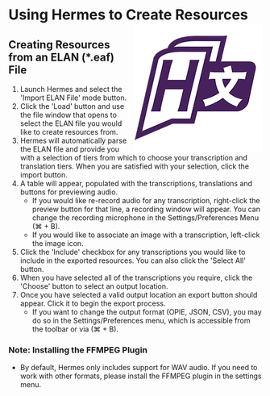 # Using Hermes to Create Resources <img src="src/img/icon-5-256.png" align="right"/>

## Creating Resources from an ELAN (*.eaf) File
1. Launch Hermes and select the 'Import ELAN File' mode button.
2. Click the 'Load' button and use the file window that opens to select the 
ELAN file you would like to create resources from.
3. Hermes will automatically parse the ELAN file and provide you with a selection
of tiers from which to choose your transcription and translation tiers. When you
are satisfied with your selection, click the import button.
4. A table will appear, populated with the transcriptions, translations and buttons
for previewing audio.
    - If you would like re-record audio for any transcription, right-click the preview
    button for that line, a recording window will appear. You can change the recording
    microphone in the Settings/Preferences Menu (⌘ + B).
    - If you would like to associate an image with a transcription, left-click the image
    icon.
5. Click the 'Include' checkbox for any transcriptions you would like to include in the
exported resources. You can also click the 'Select All' button.
6. When you have selected all of the transcriptions you require, click the 'Choose' button
to select an output location.
7. Once you have selected a valid output location an export button should appear. Click it
to begin the export process.
    -  If you want to change the output format (OPIE, JSON, CSV), you may do so in the
    Settings/Preferences menu, which is accessible from the toolbar or via (⌘ + B).
    
### Note: Installing the FFMPEG Plugin
- By default, Hermes only includes support for WAV audio.
If you need to work with other formats, please install the FFMPEG plugin
in the settings menu.